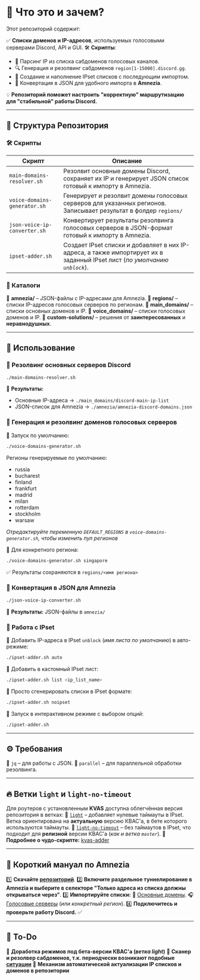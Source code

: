 # 📌 Что это и зачем?

Этот репозиторий содержит:

✅ **Списки доменов и IP-адресов**, используемых голосовыми серверами Discord, API и GUI.
🛠 **Скрипты**:
- 📌 Парсинг IP из списка сабдоменов голосовых каналов.
- 🔍 Генерация и резолвинг сабдоменов `region[1-15000].discord.gg`.
- 📌 Создание и наполнение IPset списков с последующим импортом.
- 🔄 Конвертация в JSON для удобного импорта в **Amnezia**.

💡 **Репозиторий поможет настроить "корректную" маршрутизацию для "стабильной" работы Discord.**

---

## 📂 Структура Репозитория

### 🛠 Скрипты

| Скрипт | Описание |
|--------|----------|
| `main-domains-resolver.sh` | Резолвит основные домены Discord, сохраняет их IP и генерирует JSON список готовый к импорту в Amnezia. |
| `voice-domains-generator.sh` | Генерирует и резолвит домены голосовых серверов для указанных регионов. Записывает результат в фолдер `regions/` |
| `json-voice-ip-converter.sh` | Конвертирует результаты резолвинга голосовых серверов в JSON-формат готовый к импорту в Amnezia. |
| `ipset-adder.sh` | Создает IPset списки и добавляет в них IP-адреса, а также импортирует их в заданный IPset лист (_по умолчанию `unblock`_). |

### 📁 Каталоги

📂 **amnezia/** – JSON-файлы с IP-адресами для Amnezia.
📂 **regions/** – списки IP-адресов голосовых серверов по регионам.
📂 **main_domains/** – списки основных доменов и IP.
📂 **voice_domains/** – списки голосовых доменов и IP.
📂 **custom-solutions/** – решения от **заинтересованных** и **неравнодушных**.

---

## 🚀 Использование

### 🔹 Резолвинг основных серверов Discord
```bash
./main-domains-resolver.sh
```
📌 **Результаты:**
- Основные IP-адреса → `./main_domains/discord-main-ip-list`
- JSON-список для Amnezia → `./amnezia/amnezia-discord-domains.json`

### 🔹 Генерация и резолвинг доменов голосовых серверов
📌 Запуск по умолчанию:
```bash
./voice-domains-generator.sh
```

Регионы генерируемые по умолчанию:
- russia
- bucharest
- finland
- frankfurt
- madrid
- milan
- rotterdam
- stockholm
- warsaw

_Отредактируйте переменную `DEFAULT_REGIONS` в `voice-domains-generator.sh`, чтобы изменить пул регионов_

📌 Для конкретного региона:
```bash
./voice-domains-generator.sh singapore
```
✅ Результаты сохраняются в `regions/<имя региона>`

### 🔹 Конвертация в JSON для Amnezia
```bash
./json-voice-ip-converter.sh
```
📌 **Результаты:** JSON-файлы в `amnezia/`

### 🔹 Работа с IPset
📌 Добавить IP-адреса в IPset `unblock` (_имя листа по умолчанию_) в авто-режиме:
```bash
./ipset-adder.sh auto
```
📌 Добавить в кастомный IPset лист:
```bash
./ipset-adder.sh list <ip_list_name>
```
📌 Просто сгенерировать списки в IPset формате:
```bash
./ipset-adder.sh noipset
```
📌 Запуск в интерактивном режиме с выбором опций:
```bash
./ipset-adder.sh
```

---

## ⚙️ Требования

🔹 `jq` – для работы с JSON.
🔹 `parallel` – для параллельной обработки резолвинга.

---

## 🔥 Ветки `light` и `light-no-timeout`

Для роутеров с установленным **KVAS** доступна облегчённая версия репозитория в ветках:
🔹 [`light`](https://github.com/GhostRooter0953/discord-voice-ips/tree/light) – добавляет нулевые таймауты в IPset. Ветка ориентирована на **актуальную** версию КВАС'а, в бете которого используются таймауты.
🔹 [`light-no-timeout`](https://github.com/GhostRooter0953/discord-voice-ips/tree/light-no-timeout) – без таймаутов в IPset, что подходит для **релизной** версии КВАС'а (_как и ветка `master`_).
📌 **Подробнее о чудо-скрипте:** [kvas-adder](https://github.com/GhostRooter0953/discord-ips-kvas-adder)

---

## 📖 Короткий мануал по **Amnezia**

1️⃣ **Скачайте [репозиторий](https://github.com/GhostRooter0953/discord-voice-ips/tree/master)**.
2️⃣ **Включите раздельное туннелирование в Amnezia и выберите в селекторе "Только адреса из списка должны открываться через"**.
3️⃣ **Импортируйте списки:**
 📂 [Основные домены](https://github.com/GhostRooter0953/discord-voice-ips/blob/master/amnezia/amnezia-discord-domains.json).
 🎧 [Голосовые серверы](https://github.com/GhostRooter0953/discord-voice-ips/blob/master/amnezia/amnezia-voice-ip.json) (_или конкретный регион_).
4️⃣ **Подключитесь и проверьте работу Discord.** ✅

---

## 🔧 To-Do

🔹 **Доработка режимов под бета-версии КВАС'а (_ветка light_)**
🔹 **Сканер и резолвер сабдоменов, т.к. периодчески возникают подобные [ситуации](https://github.com/GhostRooter0953/discord-voice-ips/issues/1#issuecomment-2408466714)**
🔹 **Механизм автоматической актуализации IP списков и доменов в репозитории**
